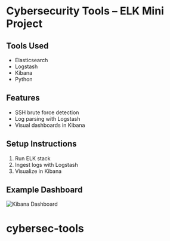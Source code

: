 # Cybersecurity Tools – ELK Mini Project

## Tools Used
- Elasticsearch
- Logstash
- Kibana
- Python

## Features
- SSH brute force detection
- Log parsing with Logstash
- Visual dashboards in Kibana

## Setup Instructions
1. Run ELK stack
2. Ingest logs with Logstash
3. Visualize in Kibana

## Example Dashboard
![Kibana Dashboard](dashboard.png)
# cybersec-tools
